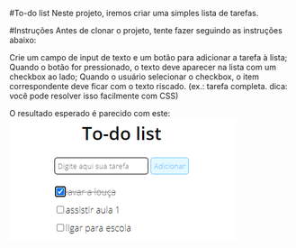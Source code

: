 #To-do list
Neste projeto, iremos criar uma simples lista de tarefas.

#Instruções
Antes de clonar o projeto, tente fazer seguindo as instruções abaixo:

Crie um campo de input de texto e um botão para adicionar a tarefa à lista;
Quando o botão for pressionado, o texto deve aparecer na lista com um checkbox ao lado;
Quando o usuário selecionar o checkbox, o item correspondente deve ficar com o texto riscado. (ex.: tarefa completa. dica: você pode resolver isso facilmente com CSS)

O resultado esperado é parecido com este:
![alt text](https://raw.githubusercontent.com/viniciusbdzn/projeto_to-do-list/f21ad0a3f15b6688f9f66f2b75c2e4f00fe1e11a/exemplo.png)



